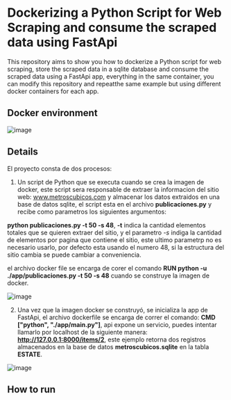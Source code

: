 # Dockerizing a Python Script for Web Scraping and consume the scraped data using FastApi

This repository aims to show you how to dockerize a Python script for web scraping, store the scraped data in a sqlite database and consume the scraped data using a FastApi app, everything in the same container, you can modify this repository and repeatthe same example but using different docker containers for each app.

## Docker environment
![image](https://user-images.githubusercontent.com/8701464/144087110-fc3589bd-f4f2-461d-9e7a-90f6ad9d3a23.png)

## Details
El proyecto consta de dos procesos:

1. Un script de Python que se executa cuando se crea la imagen de docker, este script sera responsable de extraer la informacion del sitio web: www.metroscubicos.com y almacenar los datos extraidos en una base de datos sqlite, el script esta en el archivo **publicaciones.py** y recibe como parametros los siguientes argumentos:

**python publicaciones.py -t 50  -s 48**, **-t** indica la cantidad elementos totales que se quieren extraer del sitio, y el parametro *-s* indiga la cantidad de elementos por pagina que contiene el sitio, este ultimo parametrp no es necesario usarlo, por defecto esta usando el numero 48, si la estructura del sitio cambia se puede cambiar a conveniencia.

el archivo docker file se encarga de corer el comando **RUN python -u ./app/publicaciones.py -t 50 -s 48** cuando se construye la imagen de docker.

![image](https://user-images.githubusercontent.com/8701464/144090544-768621be-5b97-4e5f-970a-acd7b0d9dcff.png)


2. Una vez que la imagen docker se construyó, se inicializa la app de FastApi, el archivo dockerfile se encarga de correr el comando: **CMD ["python", "./app/main.py"]**, api expone un servicio, puedes intentar llamarlo por localhost de la siguiente manera:  **http://127.0.0.1:8000/items/2**, este ejemplo retorna dos registros almacenados en la base de datos **metroscubicos.sqlite** en la tabla **ESTATE**.

![image](https://user-images.githubusercontent.com/8701464/144091524-98a49806-c35a-4bfb-b1c5-4546ba555de5.png)

## How to run
